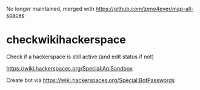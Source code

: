 No longer maintained, merged with https://github.com/zeno4ever/map-all-spaces

# checkwikihackerspace
Check if a hackerspace is still active (and edit status if not)


https://wiki.hackerspaces.org/Special:ApiSandbox


Create bot via 
https://wiki.hackerspaces.org/Special:BotPasswords

